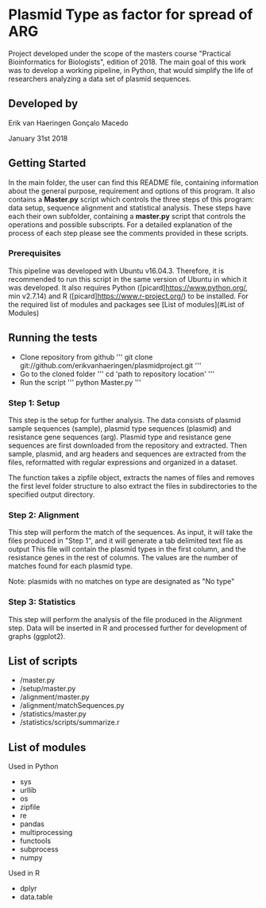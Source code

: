 # Plasmid Type as factor for spread of ARG

Project developed under the scope of the masters course "Practical Bioinformatics for Biologists", edition of 2018.
The main goal of this work was to develop a working pipeline, in Python, that would simplify the life of researchers analyzing a data set of plasmid sequences.

## Developed by
Erik van Haeringen
Gonçalo Macedo

January 31st 2018

## Getting Started
In the main folder, the user can find this README file, containing information about the general purpose, requirement and options of this program. It also contains a **Master.py** script which controls the three steps of this program: data setup, sequence alignment and statistical analysis. These steps have each their own subfolder, containing a **master.py** script that controls the operations and possible subscripts. For a detailed explanation of the process of each step please see the comments provided in these scripts.

### Prerequisites
This pipeline was developed with Ubuntu v16.04.3. Therefore, it is recommended to run this script in the same version of Ubuntu in which it was developed.
It also requires Python ([picard]https://www.python.org/, min v2.7.14) and R ([picard]https://www.r-project.org/) to be installed. For the required list of modules and packages see [List of modules](#List of Modules)



## Running the tests
* Clone repository from github
'''
git clone git://github.com/erikvanhaeringen/plasmidproject.git
'''
* Go to the cloned folder
'''
cd 'path to repository location'
'''
* Run the script
'''
python Master.py
'''


### Step 1: Setup
This step is the setup for further analysis.
The data consists of plasmid sample sequences (sample), plasmid type sequences (plasmid) and resistance gene sequences (arg).
Plasmid type and resistance gene sequences are first downloaded from the repository and extracted.
Then sample, plasmid, and arg headers and sequences are extracted from the files, reformatted with regular expressions and organized in a dataset.

The function takes a zipfile object, extracts the names of files and removes the first level folder structure to also extract the files in subdirectories to the specified output directory.

### Step 2: Alignment
This step will perform the match of the sequences.
As input, it will take the files produced in "Step 1", and it will generate a tab delimited text file as output
This file will contain the plasmid types in the first column, and the resistance genes in the rest of columns. The values are the number of matches found for each plasmid type.

Note: plasmids with no matches on type are designated as "No type"


### Step 3: Statistics
This step will perform the analysis of the file produced in the Alignment step.
Data will be inserted in R and processed further for development of graphs (ggplot2).


## List of scripts
* /master.py
* /setup/master.py
* /alignment/master.py
* /alignment/matchSequences.py
* /statistics/master.py
* /statistics/scripts/summarize.r


## List of modules
Used in Python
* sys
* urllib
* os
* zipfile
* re
* pandas
* multiprocessing
* functools
* subprocess
* numpy

Used in R
* dplyr
* data.table